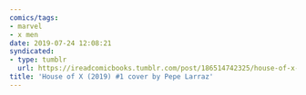 ```yaml
---
comics/tags:
- marvel
- x men
date: 2019-07-24 12:08:21
syndicated:
- type: tumblr
  url: https://ireadcomicbooks.tumblr.com/post/186514742325/house-of-x-2019-1
title: 'House of X (2019) #1 cover by Pepe Larraz'
---
```


